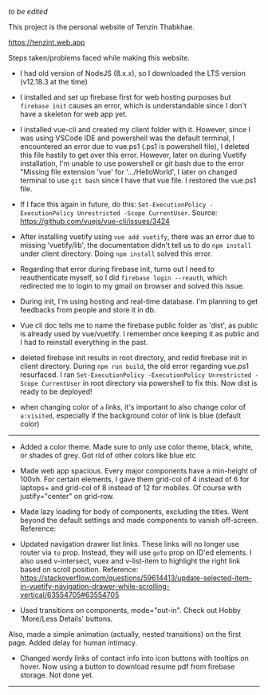 *to be edited*

This project is the personal website of Tenzin Thabkhae.

https://tenzint.web.app


Steps taken/problems faced while making this website.

* I had old version of NodeJS (8.x.x), so I downloaded the LTS version (v12.18.3 at the time)
* I installed and set up firebase first for web hosting purposes but `firebase init` causes an error, which is understandable since I don't have a skeleton for web app yet.
* I installed vue-cli and created my client folder with it. However, since I was using VSCode IDE and powershell was the default terminal, I encountered an error due to vue.ps1 (.ps1 is powershell file), I deleted this file hastily to get over this error. However, later on during Vuetify installation, I'm unable to use powershell or git bash due to the error "Missing file extension 'vue' for '.../HelloWorld', I later on changed terminal to use `git bash` since I have that vue file. I restored the vue.ps1 file. 
* If I face this again in future, do this: `Set-ExecutionPolicy -ExecutionPolicy Unrestricted -Scope CurrentUser`. Source: https://github.com/vuejs/vue-cli/issues/3424
* After installing vuetify using `vue add vuetify`, there was an error due to missing 'vuetify/lib', the documentation didn't tell us to do `npm install` under client directory. Doing `npm install` solved this error.
* Regarding that error during firebase init, turns out I need to reauthenticate myself, so I did `firebase login --reauth`, which redirected me to login to my gmail on browser and solved this issue.
* During init, I'm using hosting and real-time database. I'm planning to get feedbacks from people and store it in db. 
* Vue cli doc tells me to name the firebase public folder as 'dist', as public is already used by vue/vuetify. I remember once keeping it as public and I had to reinstall everything in the past.

* deleted firebase init results in root directory, and redid firebase init in client directory. During `npm run build`, the old error regarding vue.ps1 resurfaced. I ran `Set-ExecutionPolicy -ExecutionPolicy Unrestricted -Scope CurrentUser` in root directory via powershell to fix this. Now dist is ready to be deployed!

* when changing color of `a` links, it's important to also change color of `a:visited`, especially if the background color of link is blue (default color)

-------------------------------------------------

* Added a color theme. Made sure to only use color theme, black, white, or shades of grey. Got rid of other colors like blue etc

* Made web app spacious. Every major components have a min-height of 100vh. For certain elements, I gave them grid-col of 4 instead of 6 for laptops+
and grid-col of 8 instead of 12 for mobiles. Of course with justify="center" on grid-row.

* Made lazy loading for body of components, excluding the titles. Went beyond the default settings and made components to vanish off-screen.
Reference: <Stack Overflow Page>

* Updated navigation drawer list links. These links will no longer use router via `to` prop.
Instead, they will use `goTo` prop on ID'ed elements. I also used v-intersect, vuex and v-list-item to highlight the right link based on scroll position.
Reference: <https://stackoverflow.com/questions/59614413/update-selected-item-in-vuetify-navigation-drawer-while-scrolling-vertical/63554705#63554705>

* Used transitions on components, mode="out-in". Check out Hobby 'More/Less Details' buttons.

Also, made a simple animation (actually, nested transitions) on the first page. Added delay for human intimacy.

* Changed wordy links of contact info into icon buttons with tooltips on hover. Now using a button to download resume pdf from firebase storage. Not done yet.

-------------------------------------